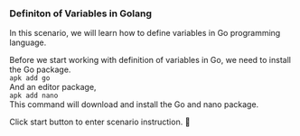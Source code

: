 ### Definiton of Variables in Golang

In this scenario, we will learn how to define variables in Go programming language.

Before we start working with definition of variables in Go, we need to install the Go package.  <br />
```apk add go``` <br />
And an editor package, <br />
```apk add nano```  <br />
This command will download and install the Go and nano package. <br />

Click start button to enter scenario instruction. 🚀 
